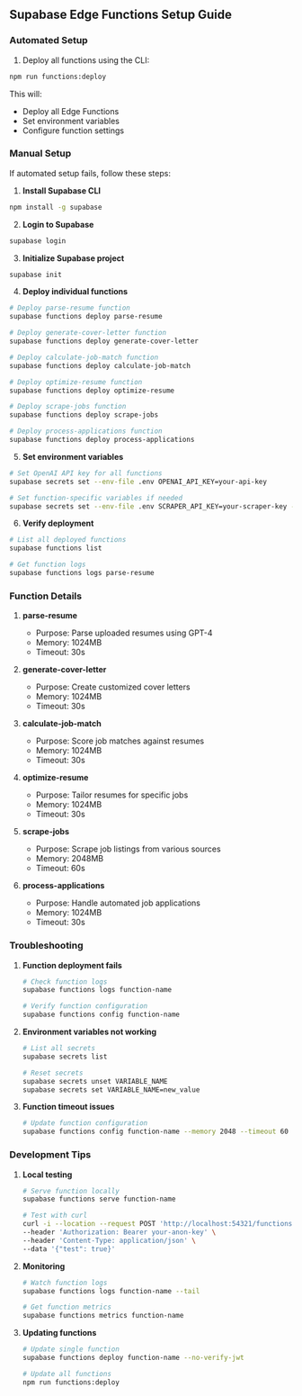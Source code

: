 ## Supabase Edge Functions Setup Guide

### Automated Setup

1. Deploy all functions using the CLI:
```bash
npm run functions:deploy
```

This will:
- Deploy all Edge Functions
- Set environment variables
- Configure function settings

### Manual Setup

If automated setup fails, follow these steps:

1. **Install Supabase CLI**
```bash
npm install -g supabase
```

2. **Login to Supabase**
```bash
supabase login
```

3. **Initialize Supabase project**
```bash
supabase init
```

4. **Deploy individual functions**
```bash
# Deploy parse-resume function
supabase functions deploy parse-resume

# Deploy generate-cover-letter function
supabase functions deploy generate-cover-letter

# Deploy calculate-job-match function
supabase functions deploy calculate-job-match

# Deploy optimize-resume function
supabase functions deploy optimize-resume

# Deploy scrape-jobs function
supabase functions deploy scrape-jobs

# Deploy process-applications function
supabase functions deploy process-applications
```

5. **Set environment variables**
```bash
# Set OpenAI API key for all functions
supabase secrets set --env-file .env OPENAI_API_KEY=your-api-key

# Set function-specific variables if needed
supabase secrets set --env-file .env SCRAPER_API_KEY=your-scraper-key -f scrape-jobs
```

6. **Verify deployment**
```bash
# List all deployed functions
supabase functions list

# Get function logs
supabase functions logs parse-resume
```

### Function Details

1. **parse-resume**
   - Purpose: Parse uploaded resumes using GPT-4
   - Memory: 1024MB
   - Timeout: 30s

2. **generate-cover-letter**
   - Purpose: Create customized cover letters
   - Memory: 1024MB
   - Timeout: 30s

3. **calculate-job-match**
   - Purpose: Score job matches against resumes
   - Memory: 1024MB
   - Timeout: 30s

4. **optimize-resume**
   - Purpose: Tailor resumes for specific jobs
   - Memory: 1024MB
   - Timeout: 30s

5. **scrape-jobs**
   - Purpose: Scrape job listings from various sources
   - Memory: 2048MB
   - Timeout: 60s

6. **process-applications**
   - Purpose: Handle automated job applications
   - Memory: 1024MB
   - Timeout: 30s

### Troubleshooting

1. **Function deployment fails**
   ```bash
   # Check function logs
   supabase functions logs function-name

   # Verify function configuration
   supabase functions config function-name
   ```

2. **Environment variables not working**
   ```bash
   # List all secrets
   supabase secrets list

   # Reset secrets
   supabase secrets unset VARIABLE_NAME
   supabase secrets set VARIABLE_NAME=new_value
   ```

3. **Function timeout issues**
   ```bash
   # Update function configuration
   supabase functions config function-name --memory 2048 --timeout 60
   ```

### Development Tips

1. **Local testing**
   ```bash
   # Serve function locally
   supabase functions serve function-name

   # Test with curl
   curl -i --location --request POST 'http://localhost:54321/functions/v1/function-name' \
   --header 'Authorization: Bearer your-anon-key' \
   --header 'Content-Type: application/json' \
   --data '{"test": true}'
   ```

2. **Monitoring**
   ```bash
   # Watch function logs
   supabase functions logs function-name --tail

   # Get function metrics
   supabase functions metrics function-name
   ```

3. **Updating functions**
   ```bash
   # Update single function
   supabase functions deploy function-name --no-verify-jwt

   # Update all functions
   npm run functions:deploy
   ```